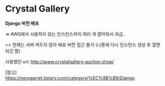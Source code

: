 # Crystal Gallery

**Django 버전 배포**

=> AWS에서 사용하지 않는 인스턴스까지 여러 개 열어둬서 과금..


=> 현재는 서버 켜두지 않아 배포 버전 접근 불가 (나중에 다시 인스턴스 생성 후 열면 되긴 함)

사용했던 url: http://www.crystalgallery-auction.shop/

[참고] <br>
https://nerogarret.tistory.com/category/%EC%9B%B9/Django
